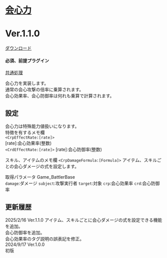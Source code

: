# [会心力](https://raw.githubusercontent.com/nuun888/MZ/master/NUUN_CriticalPower.js)
# Ver.1.1.0
[ダウンロード](https://raw.githubusercontent.com/nuun888/MZ/master/NUUN_CriticalPower.js)
#### 必須、前提プラグイン
[共通処理](https://github.com/nuun888/MZ/blob/master/README/Base.md)  

会心力を実装します。  
通常の会心攻撃の倍率に乗算されます。  
会心効果率、会心防御率は何れも乗算で計算されます。  

## 設定
会心力は特殊能力値扱いになります。  
特徴を有するメモ欄  
`<CrpEffectRate:[rate]>`   
[rate]:会心効果率(整数)  
`<CrdEffectRate:[rate]>` 
[rate]:会心防御率(整数)  

スキル、アイテムのメモ欄
`<CrpDamageFormula:[Formula]>` アイテム、スキルごとの会心ダメージの式を設定します。

取得パラメータ
Game_BattlerBase  
`damage`:ダメージ
`subject`:攻撃実行者
`target`:対象
`crp`:会心効果率
`crd`:会心防御率

## 更新履歴  
2025/2/16 Ver.1.1.0
アイテム、スキルごとに会心ダメージの式を設定できる機能を追加。  
会心防御率を追加。  
会心効果率のタグ説明の誤表記を修正。  
2024/9/17 Ver.1.0.0   
初版  
